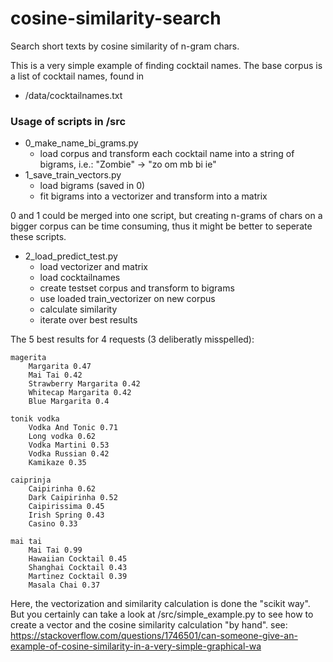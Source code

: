 # cosine-similarity-search
Search short texts by cosine similarity of n-gram chars.

This is a very simple example of finding cocktail names. The base corpus is a list of cocktail names, found in
- /data/cocktailnames.txt

### Usage of scripts in /src
- 0_make_name_bi_grams.py
    - load corpus and transform each cocktail name into a string of bigrams, i.e.: "Zombie" -> "zo om mb bi ie"
- 1_save_train_vectors.py
    - load bigrams (saved in 0)
    - fit bigrams into a vectorizer and transform into a matrix

0 and 1 could be merged into one script, but creating n-grams of chars on a bigger corpus can be time consuming, thus it might be better to seperate these scripts.

- 2_load_predict_test.py
    - load vectorizer and matrix
    - load cocktailnames
    - create testset corpus and transform to bigrams
    - use loaded train_vectorizer on new corpus
    - calculate similarity
    - iterate over best results

The 5 best results for 4 requests (3 deliberatly misspelled):
```
magerita
    Margarita 0.47
    Mai Tai 0.42
    Strawberry Margarita 0.42
    Whitecap Margarita 0.42
    Blue Margarita 0.4

tonik vodka
    Vodka And Tonic 0.71
    Long vodka 0.62
    Vodka Martini 0.53
    Vodka Russian 0.42
    Kamikaze 0.35

caiprinja
    Caipirinha 0.62
    Dark Caipirinha 0.52
    Caipirissima 0.45
    Irish Spring 0.43
    Casino 0.33

mai tai
    Mai Tai 0.99
    Hawaiian Cocktail 0.45
    Shanghai Cocktail 0.43
    Martinez Cocktail 0.39
    Masala Chai 0.37
```

Here, the vectorization and similarity calculation is done the "scikit way".
But you certainly can take a look at /src/simple_example.py to see how to create a vector and the cosine similarity calculation "by hand". 
see: https://stackoverflow.com/questions/1746501/can-someone-give-an-example-of-cosine-similarity-in-a-very-simple-graphical-wa
